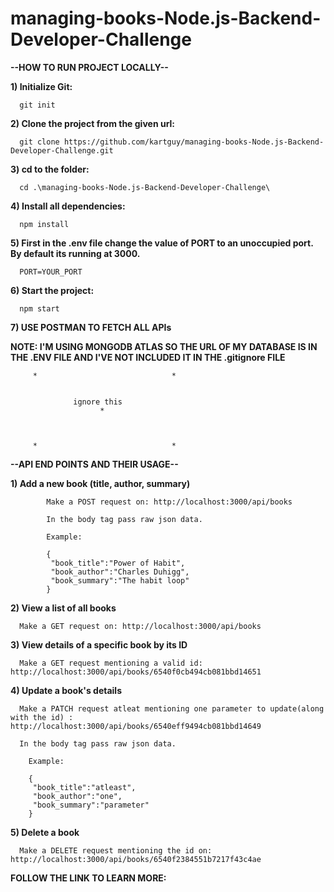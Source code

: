 # managing-books-Node.js-Backend-Developer-Challenge

**--HOW TO RUN PROJECT LOCALLY--**

**1) Initialize Git:**

      git init

**2) Clone the project from the given url:**

      git clone https://github.com/kartguy/managing-books-Node.js-Backend-Developer-Challenge.git

**3) cd to the folder:**

      cd .\managing-books-Node.js-Backend-Developer-Challenge\
   
**4) Install all dependencies:**

      npm install

**5) First in the .env file change the value of PORT to an unoccupied port. By default its running at 3000.**
            
      PORT=YOUR_PORT

**6) Start the project:**
   
      npm start

**7) USE POSTMAN TO FETCH ALL APIs**



**NOTE: I'M USING MONGODB ATLAS SO THE URL OF MY DATABASE IS IN THE .ENV FILE AND I'VE NOT INCLUDED IT IN THE .gitignore FILE**

         *                              *  
         
         
                  ignore this
                        *
         
         
         
         *                              *


**--API END POINTS AND THEIR USAGE--**

**1) Add a new book (title, author, summary)**

            Make a POST request on: http://localhost:3000/api/books
            
            In the body tag pass raw json data.
            
            Example:
            
            {
             "book_title":"Power of Habit",
             "book_author":"Charles Duhigg",
             "book_summary":"The habit loop"
            }
   
   
**2) View a list of all books**

      Make a GET request on: http://localhost:3000/api/books

   
**3) View details of a specific book by its ID**

      Make a GET request mentioning a valid id: http://localhost:3000/api/books/6540f0cb494cb081bbd14651
      
   
**4) Update a book's details**

      Make a PATCH request atleat mentioning one parameter to update(along with the id) : http://localhost:3000/api/books/6540eff9494cb081bbd14649

      In the body tag pass raw json data.
        
        Example:
        
        {
         "book_title":"atleast",
         "book_author":"one",
         "book_summary":"parameter"
        }
   
**5) Delete a book**

      Make a DELETE request mentioning the id on: http://localhost:3000/api/books/6540f2384551b7217f43c4ae




**FOLLOW THE LINK TO LEARN MORE:**             
